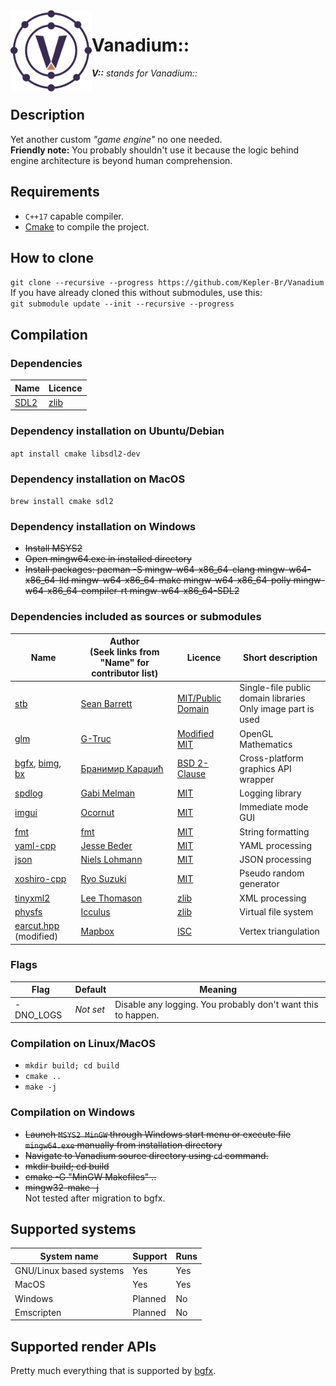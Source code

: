 <img align="left" src="misc/logo.svg" width="130px"/>

# Vanadium::

***V::** stands for Vanadium::*  
<br/>

<!-- ![Vanadium](misc/logo.png "Vanadium")   -->
<!-- [![License](https://img.shields.io/badge/license-MIT-brightgreen.svg)](https://en.wikipedia.org/wiki/MIT_License) -->

## Description
Yet another custom *"game engine"* no one needed.  
**Friendly note:** You probably shouldn't use it because the logic behind engine architecture is beyond human comprehension.  

## Requirements

* `C++17` capable compiler.
* [Cmake](https://cmake.org/) to compile the project.

## How to clone

`git clone --recursive --progress https://github.com/Kepler-Br/Vanadium`  
If you have already cloned this without submodules, use this:  
`git submodule update --init --recursive --progress`

## Compilation

### Dependencies

| Name                            | Licence                                    |
| -------------                   | -------------                              |
| [SDL2](https://www.libsdl.org/) | [zlib](https://www.libsdl.org/license.php) |

### Dependency installation on Ubuntu/Debian

`apt install cmake libsdl2-dev`

### Dependency installation on MacOS

`brew install cmake sdl2`

### Dependency installation on Windows

* ~~Install MSYS2~~
* ~~Open mingw64.exe in installed directory~~
* ~~Install
  packages: pacman -S mingw-w64-x86_64-clang mingw-w64-x86_64-lld mingw-w64-x86_64-make mingw-w64-x86_64-polly mingw-w64-x86_64-compiler-rt mingw-w64-x86_64-SDL2~~

### Dependencies included as sources or submodules

| Name                                                          | Author<br/>(Seek links from "Name" for contributor list) | Licence                                                                      | Short description                                                |
| -------------                                                 | -------------                                            | -------------                                                                | -------------                                                    |
| [stb](https://github.com/nothings/stb)                        | [Sean Barrett](http://nothings.org)                      | [MIT/Public Domain](https://github.com/nothings/stb/blob/master/LICENSE)     | Single-file public domain libraries<br/>Only image part is used  |
| [glm](https://github.com/g-truc/glm)                          | [G-Truc](http://www.g-truc.net)                          | [Modified MIT](https://github.com/g-truc/glm/blob/master/manual.md#section0) | OpenGL Mathematics                                               |
| [bgfx][bgfx-link], [bimg][bimg-link], [bx][bx-link]           | [Бранимир Караџић](https://github.com/bkaradzic)         | [BSD 2-Clause](https://github.com/bkaradzic/bgfx/blob/master/LICENSE)        | Cross-platform graphics API wrapper                              |
| [spdlog](https://github.com/gabime/spdlog)                    | [Gabi Melman](https://github.com/gabime)                 | [MIT](https://github.com/gabime/spdlog/blob/v1.x/LICENSE)                    | Logging library                                                  |
| [imgui](https://github.com/ocornut/imgui)                     | [Ocornut](https://www.miracleworld.net/)                 | [MIT](https://github.com/ocornut/imgui/blob/master/LICENSE.txt)              | Immediate mode GUI                                               |
| [fmt](https://github.com/fmtlib/fmt)                          | [fmt](https://fmt.dev/latest/index.html)                 | [MIT](https://github.com/fmtlib/fmt/blob/master/LICENSE.rst)                 | String formatting                                                |
| [yaml-cpp](https://github.com/jbeder/yaml-cpp)                | [Jesse Beder](https://github.com/jbeder)                 | [MIT](https://github.com/jbeder/yaml-cpp/blob/master/LICENSE)                | YAML processing                                                  |
| [json](https://github.com/nlohmann/json)                      | [Niels Lohmann](http:/nlohmann.me)                       | [MIT](https://github.com/nlohmann/json/blob/develop/LICENSE.MIT)             | JSON  processing                                                 |
| [xoshiro-cpp](https://github.com/Reputeless/Xoshiro-cpp)      | [Ryo Suzuki](https://github.com/Reputeless)              | [MIT](https://github.com/Reputeless/Xoshiro-cpp/blob/master/LICENSE)         | Pseudo random generator                                          |
| [tinyxml2](https://github.com/leethomason/tinyxml2)           | [Lee Thomason](www.grinninglizard.com)                   | [zlib](https://github.com/leethomason/tinyxml2/blob/master/LICENSE.txt)      | XML processing                                                   |
| [physfs](https://github.com/icculus/physfs)                   | [Icculus](https://icculus.org/)                          | [zlib](https://hg.icculus.org/icculus/physfs/_raw-file/tip/LICENSE.txt)      | Virtual file system                                              |
| [earcut.hpp](https://github.com/mapbox/earcut.hpp) (modified) | [Mapbox](https://www.mapbox.com/)                        | [ISC](https://github.com/mapbox/earcut.hpp/blob/master/LICENSE)              | Vertex triangulation                                             |

[bgfx-link]: https://github.com/bkaradzic/bgfx
[bimg-link]: https://github.com/bkaradzic/bimg
[bx-link]: https://github.com/bkaradzic/bx

### Flags

| Flag          | Default       | Meaning                                                      |
| ------------- | ------------- | -------------                                                |
| -DNO_LOGS     | *Not set*     | Disable any logging. You probably don't want this to happen. |

### Compilation on Linux/MacOS

* `mkdir build; cd build`
* `cmake ..`
* `make -j`

### Compilation on Windows

* ~~Launch `MSYS2 MinGW` through Windows start menu or execute file `mingw64.exe` manually from installation directory~~
* ~~Navigate to Vanadium source directory using `cd` command.~~  
* ~~mkdir build; cd build~~
* ~~cmake -G "MinGW Makefiles" ..~~  
* ~~mingw32-make -j~~  
Not tested after migration to bgfx.

## Supported systems

| System name             | Support       | Runs          |
| -------------           | ------------- | ------------- |
| GNU/Linux based systems | Yes           | Yes           |
| MacOS                   | Yes           | Yes           |
| Windows                 | Planned       | No            |
| Emscripten              | Planned       | No            |

## Supported render APIs

Pretty much everything that is supported by [bgfx](https://github.com/bkaradzic/bgfx).
